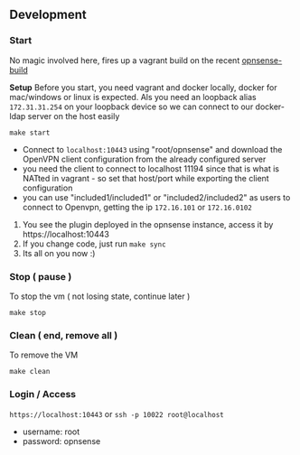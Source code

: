 ## Development

### Start

No magic involved here, fires up a vagrant build on the recent [opnsense-build](https://app.vagrantup.com/eugenmayer/boxes/opnsense)

**Setup**
Before you start, you need vagrant and docker locally, docker for mac/windows or linux is expected.
Als you need an loopback alias `172.31.31.254` on your loopback device so we can connect to our docker-ldap server 
on the host easily

```
make start
```

- Connect to `localhost:10443` using "root/opnsense" and download the OpenVPN client configuration from the already configured server
- you need the client to connect to localhost 11194 since that is what is NATted in vagrant - so set that host/port while exporting the client configuration
- you can use "included1/included1" or "included2/included2" as users to connect to Openvpn, getting the ip `172.16.101` or `172.16.0102`  

1. You see the plugin deployed in the opnsense instance, access it by https://localhost:10443
2. If you change code, just run `make sync`
3. Its all on you now :)

### Stop ( pause )
To stop the vm ( not losing state, continue later )
```   
make stop
```

### Clean ( end, remove all )
To remove the VM
```
make clean
```

### Login / Access

`https://localhost:10443` or `ssh -p 10022 root@localhost`
- username: root
- password: opnsense
                           


